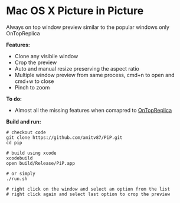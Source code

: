 # Mac OS X Picture in Picture

Always on top window preview similar to the popular windows only OnTopReplica

**Features:**
* Clone any visibile window
* Crop the preview
* Auto and manual resize preserving the aspect ratio
* Multiple window preview from same process, cmd+n to open and cmd+w to close
* Pinch to zoom

**To do:**
* Almost all the missing features when comapred to [OnTopReplica](https://github.com/LorenzCK/OnTopReplica)

**Build and run:**
~~~
# checkout code
git clone https://github.com/amitv87/PiP.git
cd pip

# build using xcode
xcodebuild
open build/Release/PiP.app

# or simply
./run.sh

# right click on the window and select an option from the list
# right click again and select last option to crop the preview
~~~
